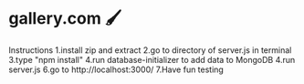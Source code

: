 # gallery.com 	:paintbrush:

Instructions
1.install zip and extract
2.go to directory of server.js in terminal
3.type "npm install"
4.run database-initializer to add data to MongoDB
4.run server.js
6.go to http://localhost:3000/
7.Have fun testing
